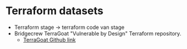 # Terraform datasets

- Terraform stage -> terraform code van stage
- Bridgecrew TerraGoat "Vulnerable by Design" Terraform repository.
  - [TerraGoat Github link](https://github.com/bridgecrewio/terragoat)
